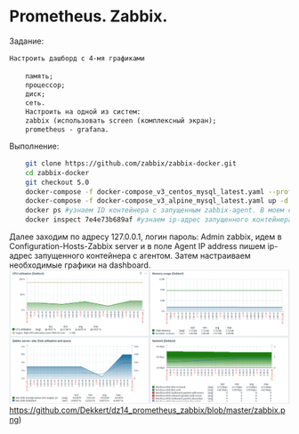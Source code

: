 #    Prometheus. Zabbix.

Задание:

```text
Настроить дашборд с 4-мя графиками

    память;
    процессор;
    диск;
    сеть.
    Настроить на одной из систем:
    zabbix (использовать screen (комплексный экран);
    prometheus - grafana.
```

Выполнение:

```bash
    git clone https://github.com/zabbix/zabbix-docker.git
    cd zabbix-docker
    git checkout 5.0
    docker-compose -f docker-compose_v3_centos_mysql_latest.yaml --profile all up
    docker-compose -f docker-compose_v3_alpine_mysql_latest.yaml up -d
    docker ps #узнаем ID контейнера с запущенным zabbix-agent. В моем случае 7e4e73b689af
    docker inspect 7e4e73b689af #узнаем ip-адрес запущенного контейнера с агентом
```
Далее заходим по адресу 127.0.0.1, логин пароль: Admin zabbix, идем в Configuration-Hosts-Zabbix server и в поле Agent IP address пишем ip-адрес запущенного контейнера с агентом.
Затем настраиваем необходимые графики на dashboard.
![zabbix](https://github.com/Dekkert/dz14_prometheus_zabbix/blob/master/zabbix.png)https://github.com/Dekkert/dz14_prometheus_zabbix/blob/master/zabbix.png)
